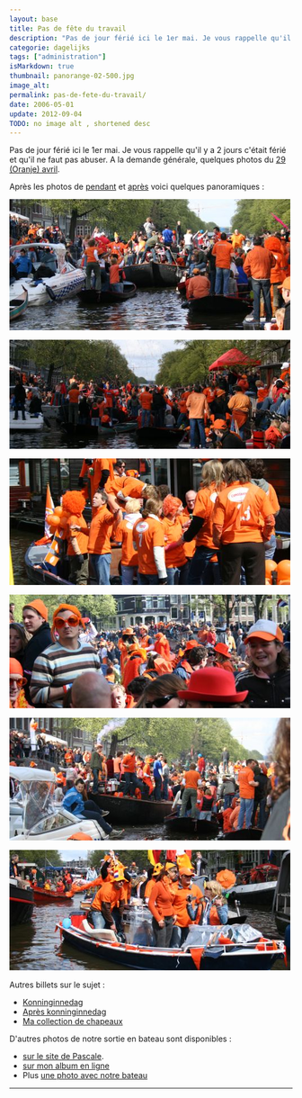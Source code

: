 ```yaml
---
layout: base
title: Pas de fête du travail
description: "Pas de jour férié ici le 1er mai. Je vous rappelle qu'il y a 2 jours c'était férié et qu'il ne faut pas abuser. A la demande générale, quelques photos du"
categorie: dagelijks
tags: ["administration"]
isMarkdown: true
thumbnail: panorange-02-500.jpg
image_alt: 
permalink: pas-de-fete-du-travail/
date: 2006-05-01
update: 2012-09-04
TODO: no image alt , shortened desc 
---
```


Pas de jour férié ici le 1er mai. Je vous rappelle qu'il y a 2 jours c'était férié et qu'il ne faut pas abuser. A la demande générale, quelques photos du [29 (Oranje) avril](/koninginnedag).

Après les photos de [pendant](/koninginnedag) et [après](/apres-koninginnedag) voici quelques panoramiques :

![](panorange-02-500.jpg)

![](panorange-03-500.jpg)

![](panorange-06-500.jpg)

![](panorange-05-500.jpg)

![](panorange-04-500.jpg)

![](panorange-07-500.jpg)

Autres billets sur le sujet :
* [Konninginnedag](/koninginnedag)
* [Après konninginnedag](/apres-koninginnedag)
* [Ma collection de chapeaux](/hoeden)

D'autres photos de notre sortie en bateau sont disponibles :  
* [sur le site de Pascale](http://www.xs4all.nl/~jlhkrans/Reine_2006/).
* [sur mon album en ligne](http://alix.guillard.fr/phototeque/view_album.php?set_albumName=konninginnedag-2006)
* Plus [une photo avec notre bateau](http://harple.com/family/photos/netherlands/steve-in-nederland/steve-in-nederland-Pages/Image30.html)
---